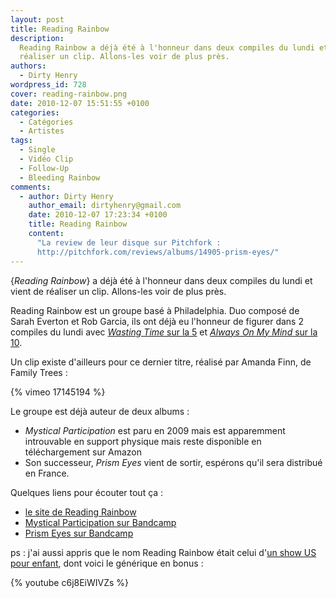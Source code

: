 ```yaml
---
layout: post
title: Reading Rainbow
description:
  Reading Rainbow a déjà été à l'honneur dans deux compiles du lundi et vient de
  réaliser un clip. Allons-les voir de plus près.
authors:
  - Dirty Henry
wordpress_id: 728
cover: reading-rainbow.png
date: 2010-12-07 15:51:55 +0100
categories:
  - Catégories
  - Artistes
tags:
  - Single
  - Vidéo Clip
  - Follow-Up
  - Bleeding Rainbow
comments:
  - author: Dirty Henry
    author_email: dirtyhenry@gmail.com
    date: 2010-12-07 17:23:34 +0100
    title: Reading Rainbow
    content:
      "La review de leur disque sur Pitchfork :
      http://pitchfork.com/reviews/albums/14905-prism-eyes/"
---
```


{_Reading Rainbow_} a déjà été à l'honneur dans deux compiles du lundi et vient
de réaliser un clip. Allons-les voir de plus près.

Reading Rainbow est un groupe basé à Philadelphia. Duo composé de Sarah Everton
et Rob Garcia, ils ont déjà eu l'honneur de figurer dans 2 compiles du lundi
avec [_Wasting Time_ sur la 5](712) et [_Always On My Mind_ sur la 10](725).

Un clip existe d'ailleurs pour ce dernier titre, réalisé par Amanda Finn, de
Family Trees :

{% vimeo 17145194 %}

Le groupe est déjà auteur de deux albums :

- _Mystical Participation_ est paru en 2009 mais est apparemment introuvable en
  support physique mais reste disponible en téléchargement sur Amazon
- Son successeur, _Prism Eyes_ vient de sortir, espérons qu'il sera distribué en
  France.

Quelques liens pour écouter tout ça :

- [le site de Reading Rainbow](http://rreadingrrainbow.blogspot.com/)
- [Mystical Participation sur Bandcamp](http://readingrainbow.bandcamp.com/album/mystical-participation)
- [Prism Eyes sur Bandcamp](http://readingrainbow.bandcamp.com/album/prism-eyes)

ps : j'ai aussi appris que le nom Reading Rainbow était celui
d'[un show US pour enfant](http://en.wikipedia.org/wiki/Reading_Rainbow), dont
voici le générique en bonus :

{% youtube c6j8EiWIVZs %}
